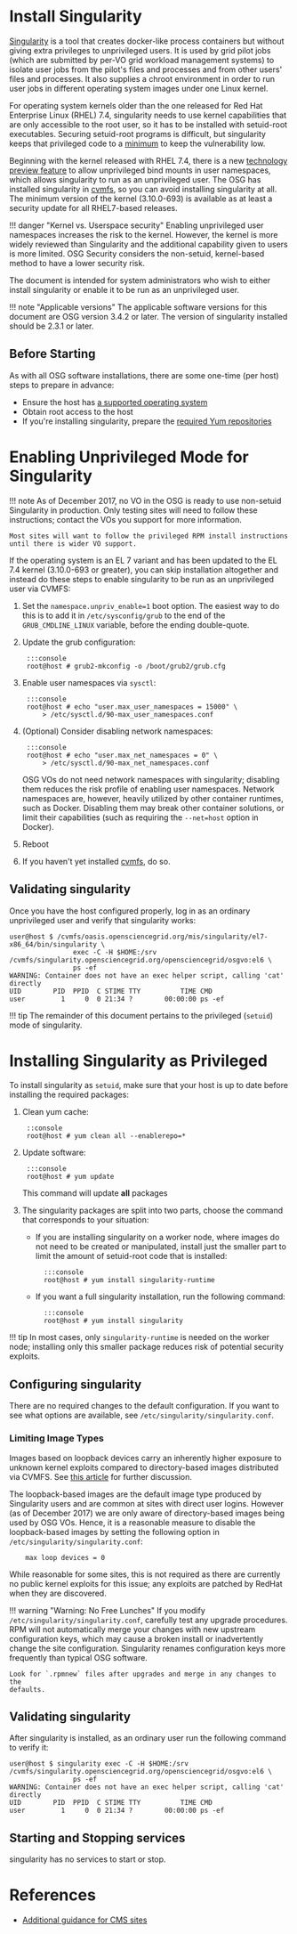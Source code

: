 
# Install Singularity

[Singularity](http://singularity.lbl.gov) is a tool that creates
docker-like process containers but without giving extra privileges to
unprivileged users.  It is used by grid pilot jobs (which are
submitted by per-VO grid workload management systems) to isolate user
jobs from the pilot's files and processes and from other users' files
and processes.  It also supplies a chroot environment in order to run
user jobs in different operating system images under one Linux kernel.

For operating system kernels older than the one released for
Red Hat Enterprise Linux (RHEL) 7.4,
singularity needs to use kernel capabilities that are only accessible
to the root user, so it has to be installed with setuid-root
executables.  Securing setuid-root programs is difficult, but singularity
keeps that privileged code to a
[minimum](http://singularity.lbl.gov/docs-security) to keep the
vulnerability low.

Beginning with the kernel released with RHEL 7.4, there is a new
[technology preview feature](https://access.redhat.com/documentation/en-US/Red_Hat_Enterprise_Linux/7/html-single/7.4_Release_Notes/index.html#technology_previews_kernel)
to allow unprivileged bind mounts in user namespaces, which allows
singularity to run as an unprivileged user.  The OSG has installed
singularity in [cvmfs](install-cvmfs), so  you can avoid installing
singularity at all.  The minimum version of the kernel (3.10.0-693) is
available as at least a security update for all RHEL7-based releases.

!!! danger "Kernel vs. Userspace security"
    Enabling unprivileged user namespaces increases the risk to the
    kernel. However, the kernel is more widely reviewed than Singularity and
    the additional capability given to users is more limited.
    OSG Security considers the non-setuid, kernel-based method to have a
    lower security risk.

The document is intended for system administrators who wish to either
install singularity or enable it to be run as an unprivileged user.

!!! note "Applicable versions"
    The applicable software versions for this document are OSG version 3.4.2 or later.
    The version of singularity installed should be 2.3.1 or later.


Before Starting
---------------

As with all OSG software installations, there are some one-time (per host) steps to prepare in advance:

- Ensure the host has [a supported operating system](../release/supported_platforms)
- Obtain root access to the host
- If you're installing singularity, prepare the [required Yum repositories](../common/yum)

# Enabling Unprivileged Mode for Singularity

!!! note
    As of December 2017, no VO in the OSG is ready to use non-setuid
    Singularity in production.  Only testing sites will need to follow
    these instructions; contact the VOs you support for more
    information.

    Most sites will want to follow the privileged RPM install instructions
    until there is wider VO support.

If the operating system is an EL 7 variant and has been updated to the EL
7.4 kernel (3.10.0-693 or greater), you can skip
installation altogether and instead do these steps to enable
singularity to be run as an unprivileged user via CVMFS:

1. Set the `namespace.unpriv_enable=1` boot option.  The easiest way
    to do this is to add it in `/etc/sysconfig/grub` to the end of the
    `GRUB_CMDLINE_LINUX` variable, before the ending double-quote.
2. Update the grub configuration:

        :::console
        root@host # grub2-mkconfig -o /boot/grub2/grub.cfg

3. Enable user namespaces via `sysctl`:

        :::console
        root@host # echo "user.max_user_namespaces = 15000" \
            > /etc/sysctl.d/90-max_user_namespaces.conf
            
4. (Optional) Consider disabling network namespaces:

        :::console
        root@host # echo "user.max_net_namespaces = 0" \
            > /etc/sysctl.d/90-max_net_namespaces.conf

    OSG VOs do not need network namespaces with singularity; disabling
    them reduces the risk profile of enabling user namespaces.  Network
    namespaces are, however, heavily utilized by other container runtimes,
    such as Docker.  Disabling them may break other container solutions,
    or limit their capabilities (such as requiring the `--net=host` option
    in Docker).

4. Reboot
5. If you haven't yet installed [cvmfs](install-cvmfs), do so.


## Validating singularity

Once you have the host configured properly, log in as an ordinary
unprivileged user and verify that singularity works:

```console
user@host $ /cvmfs/oasis.opensciencegrid.org/mis/singularity/el7-x86_64/bin/singularity \
                exec -C -H $HOME:/srv /cvmfs/singularity.opensciencegrid.org/opensciencegrid/osgvo:el6 \
                ps -ef
WARNING: Container does not have an exec helper script, calling 'cat' directly
UID        PID  PPID  C STIME TTY          TIME CMD
user         1     0  0 21:34 ?        00:00:00 ps -ef
```

!!! tip
    The remainder of this document pertains to the privileged
    (`setuid`) mode of singularity.

# Installing Singularity as Privileged

To install singularity as `setuid`, make sure that your host is up to date before installing the required packages:

1. Clean yum cache:

        ::console
        root@host # yum clean all --enablerepo=*

2. Update software:

        :::console
        root@host # yum update
    This command will update **all** packages

3. The singularity packages are split into two parts, choose the command that corresponds to your situation:
    - If you are installing singularity on a worker node, where images do not need to be created or manipulated, install just the smaller part to limit the amount of setuid-root code that is installed:

            :::console
            root@host # yum install singularity-runtime

    - If you want a full singularity installation, run the following command:

            :::console
            root@host # yum install singularity

!!! tip
    In most cases, only `singularity-runtime` is needed on the worker node;
    installing only this smaller package reduces risk of potential security
    exploits.

## Configuring singularity

There are no required changes to the default configuration.  If you want
to see what options are available, see `/etc/singularity/singularity.conf`.

### Limiting Image Types

Images based on loopback devices carry an inherently higher exposure to
unknown kernel exploits compared to directory-based images distributed via
CVMFS.  See [this article](https://lwn.net/Articles/652468/) for further
discussion.

The loopback-based images are the default image type produced by Singularity
users and are common at sites with direct user logins.  However (as of December
2017) we are only aware of directory-based images being used by OSG VOs.  Hence,
it is a reasonable measure to disable the loopback-based images by setting
the following option in `/etc/singularity/singularity.conf`:

        max loop devices = 0

While reasonable for some sites, this is not required as there are currently
no public kernel exploits for this issue; any exploits are patched by
RedHat when they are discovered.

!!! warning "Warning: No Free Lunches"
    If you modify `/etc/singularity/singularity.conf`, carefully test any
    upgrade procedures.
    RPM will not automatically merge your changes with new upstream
    configuration keys, which may cause a broken install or inadvertently
    change the site configuration.  Singularity renames configuration keys
    more frequently than typical OSG software.

    Look for `.rpmnew` files after upgrades and merge in any changes to the
    defaults.

## Validating singularity

After singularity is installed, as an ordinary user run the following
command to verify it:

```console
user@host $ singularity exec -C -H $HOME:/srv /cvmfs/singularity.opensciencegrid.org/opensciencegrid/osgvo:el6 \
                ps -ef
WARNING: Container does not have an exec helper script, calling 'cat' directly
UID        PID  PPID  C STIME TTY          TIME CMD
user         1     0  0 21:34 ?        00:00:00 ps -ef
```

## Starting and Stopping services

singularity has no services to start or stop.

# References

- [Additional guidance for CMS sites](https://twiki.cern.ch/twiki/bin/view/Main/CmsSingularity)
